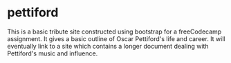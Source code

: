# pettiford
This is a basic tribute site constructed using bootstrap for a freeCodecamp assignment.
It gives a basic outline of Oscar Pettiford's life and career. It will eventually link to
a site which contains a longer document dealing with Pettiford's music and influence.
